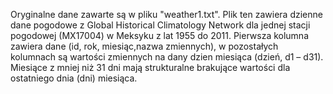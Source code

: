 Oryginalne dane zawarte są w pliku "weather1.txt". 
Plik ten zawiera dzienne dane pogodowe z Global Historical Climatology Network
dla jednej stacji pogodowej (MX17004) w Meksyku z lat 1955 do 2011. 
Pierwsza kolumna zawiera dane (id, rok, miesiąc,nazwa zmiennych), 
w pozostałych kolumnach są wartości zmiennych na dany dzien miesiąca (dzień, d1 – d31). 
Miesiące z mniej niż 31 dni mają strukturalne brakujące wartości dla ostatniego dnia (dni) miesiąca. 
